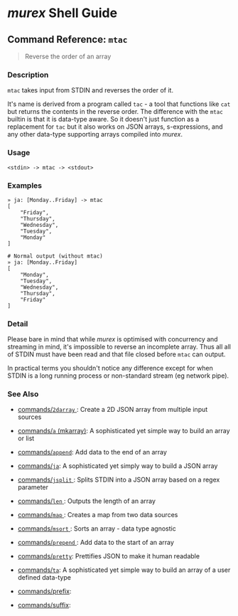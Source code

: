 # _murex_ Shell Guide

## Command Reference: `mtac`

> Reverse the order of an array

### Description

`mtac` takes input from STDIN and reverses the order of it.

It's name is derived from a program called `tac` - a tool that functions
like `cat` but returns the contents in the reverse order. The difference
with the `mtac` builtin is that it is data-type aware. So it doesn't just
function as a replacement for `tac` but it also works on JSON arrays,
s-expressions, and any other data-type supporting arrays compiled into
_murex_. 

### Usage

    <stdin> -> mtac -> <stdout>

### Examples

    » ja: [Monday..Friday] -> mtac
    [
        "Friday",
        "Thursday",
        "Wednesday",
        "Tuesday",
        "Monday"
    ]
    
    # Normal output (without mtac)
    » ja: [Monday..Friday]
    [
        "Monday",
        "Tuesday",
        "Wednesday",
        "Thursday",
        "Friday"
    ]

### Detail

Please bare in mind that while _murex_ is optimised with concurrency and
streaming in mind, it's impossible to reverse an incomplete array. Thus all
all of STDIN must have been read and that file closed before `mtac` can
output.

In practical terms you shouldn't notice any difference except for when
STDIN is a long running process or non-standard stream (eg network pipe).

### See Also

* [commands/`2darray` ](../commands/2darray.md):
  Create a 2D JSON array from multiple input sources
* [commands/`a` (mkarray)](../commands/a.md):
  A sophisticated yet simple way to build an array or list
* [commands/`append`](../commands/append.md):
  Add data to the end of an array
* [commands/`ja`](../commands/ja.md):
  A sophisticated yet simply way to build a JSON array
* [commands/`jsplit` ](../commands/jsplit.md):
  Splits STDIN into a JSON array based on a regex parameter
* [commands/`len` ](../commands/len.md):
  Outputs the length of an array
* [commands/`map` ](../commands/map.md):
  Creates a map from two data sources
* [commands/`msort` ](../commands/msort.md):
  Sorts an array - data type agnostic
* [commands/`prepend` ](../commands/prepend.md):
  Add data to the start of an array
* [commands/`pretty`](../commands/pretty.md):
  Prettifies JSON to make it human readable
* [commands/`ta`](../commands/ta.md):
  A sophisticated yet simple way to build an array of a user defined data-type
* [commands/prefix](../commands/prefix.md):
  
* [commands/suffix](../commands/suffix.md):
  